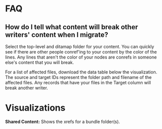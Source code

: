 # FAQ

## How do I tell what content will break other writers' content when I migrate?

Select the top-level and ditamap folder for your content. You can quickly see if there are other people conref'ing to your content by the color of the lines. Any lines that aren't the color of your nodes are conrefs in someone else's content that you will break.

For a list of affected files, download the data table below the visualization. The source and target IDs represent the folder path and filename of the affected files. Any records that have your files in the Target column will break another writer.

# Visualizations

**Shared Content:** Shows the xrefs for a bundle folder(s).
